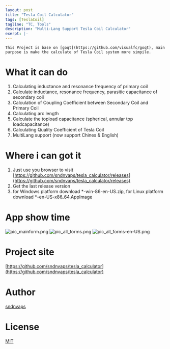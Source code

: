 ```yaml
---
layout: post 
title: "Tesla Coil Calculator"
tags: [TeslaCoil]
tagline: "TC, Tools"
description: "Multi-Lang Support Tesla Coil Calculator"
exerpt: |-
---
```


    This Project is base on [goqt](https://github.com/visualfc/goqt), main purpose is make the calculate of Tesla Coil system more simpile.


# What it can do

   1. Calculating inductance and resonance frequency of primary coil
   2. Calculate inductance, resonance frequency, parasitic capacitance of secondary coil
   3. Calculation of Coupling Coefficient between Secondary Coil and Primary Coil
   4. Calculating arc length
   5. Calculate the topload capacitance (spherical, annular top loadcapacitance)
   6. Calculating Quality Coefficient of Tesla Coil
   7. MultiLang support (now support Chines & English)

# Where i can got it

   1. Just use you browser to visit [https://github.com/sndnvaps/tesla_calculator/releases](https://github.com/sndnvaps/tesla_calculator/releases)
   2. Get the last release version
   3. for Windows platform download *-win-86-en-US.zip, for Linux platform download *-en-US-x86_64.AppImage

# App show time

![pic_mainform.png](https://i.loli.net/2019/04/16/5cb5554829ac5.png "MainForm")
![pic_all_forms.png](https://i.loli.net/2019/04/16/5cb5554b09f5a.png "中文界面")
![pic_all_forms-en-US.png](https://i.loli.net/2019/04/16/5cb5554bb212a.png "English User-Interface")

# Project site

  [https://github.com/sndnvaps/tesla_calculator](https://github.com/sndnvaps/tesla_calculator)

# Author

   [sndnvaps](https://github.com/sndnvaps)

# License

 [MIT](https://sndnvaps.mit-license.org/2017)
